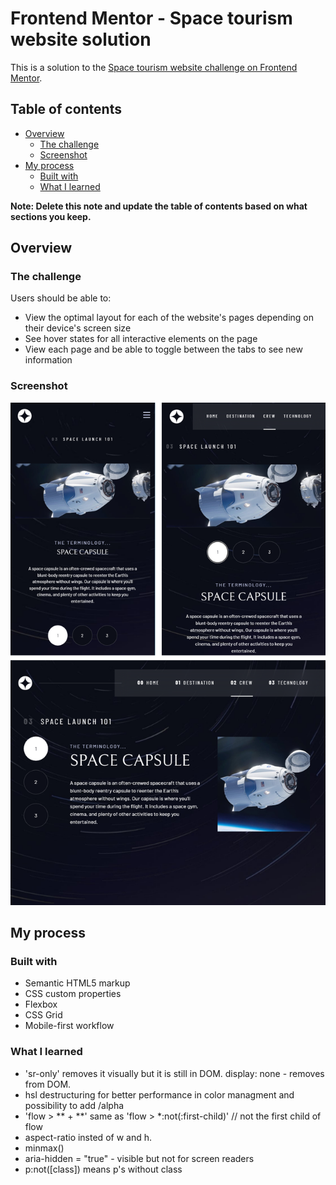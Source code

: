 # Frontend Mentor - Space tourism website solution

This is a solution to the [Space tourism website challenge on Frontend Mentor](https://www.frontendmentor.io/challenges/space-tourism-multipage-website-gRWj1URZ3).

## Table of contents

- [Overview](#overview)
  - [The challenge](#the-challenge)
  - [Screenshot](#screenshot)
- [My process](#my-process)
  - [Built with](#built-with)
  - [What I learned](#what-i-learned)

**Note: Delete this note and update the table of contents based on what sections you keep.**

## Overview

### The challenge

Users should be able to:

- View the optimal layout for each of the website's pages depending on their device's screen size
- See hover states for all interactive elements on the page
- View each page and be able to toggle between the tabs to see new information

### Screenshot

<img src='./assets/finallook.png'/>

## My process

### Built with

- Semantic HTML5 markup
- CSS custom properties
- Flexbox
- CSS Grid
- Mobile-first workflow

### What I learned

- 'sr-only' removes it visually but it is still in DOM. display: none - removes from DOM.
- hsl destructuring for better performance in color managment and possibility to add /alpha
- 'flow > ** + **' same as 'flow > \*:not(:first-child)' // not the first child of flow
- aspect-ratio insted of w and h.
- minmax()
- aria-hidden = "true" - visible but not for screen readers
- p:not([class]) means p's without class
